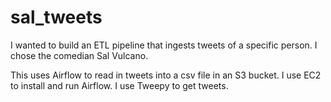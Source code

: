 # sal_tweets
I wanted to build an ETL pipeline that ingests tweets of a specific person. I chose the comedian Sal Vulcano.

This uses Airflow to read in tweets into a csv file in an S3 bucket. I use EC2 to install and run Airflow. I use Tweepy to get tweets.